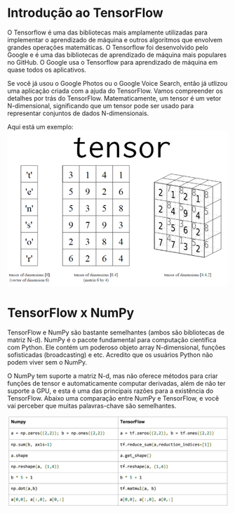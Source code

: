 # Introdução ao TensorFlow
O Tensorflow é uma das bibliotecas mais amplamente utilizadas para implementar o aprendizado de máquina e outros algoritmos que envolvem grandes operações matemáticas. O Tensorflow foi desenvolvido pelo Google e é uma das bibliotecas de aprendizado de máquina mais populares no GitHub. O Google usa o Tensorflow para aprendizado de máquina em quase todos os aplicativos. 

Se você já usou o Google Photos ou o Google Voice Search, então já utlizou uma aplicação criada com a ajuda do TensorFlow. Vamos compreender os detalhes por trás do TensorFlow.
Matematicamente, um tensor é um vetor N-dimensional, significando que um tensor pode ser usado para representar conjuntos de dados N-dimensionais. 

Aqui está um exemplo:
![](/images/01_tensors_example.png?raw=true-small)

# TensorFlow x NumPy
TensorFlow e NumPy são bastante semelhantes (ambos são bibliotecas de matriz N-d). NumPy é o pacote fundamental para computação científica com Python. Ele contém um poderoso objeto array N-dimensional, funções sofisticadas (broadcasting) e etc. Acredito que os usuários Python não podem viver sem o NumPy. 

O NumPy tem suporte a matriz N-d, mas não oferece métodos para criar funções de tensor e automaticamente computar derivadas, além de não ter suporte a GPU, e esta é uma das principais razões para a existência do TensorFlow. Abaixo uma comparação entre NumPy e TensorFlow, e você vai perceber que muitas palavras-chave são semelhantes.

![](/images/03_numpy_x_tensorflow.png?raw=true-small)
